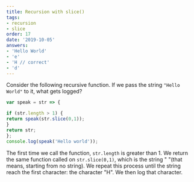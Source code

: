 ```yaml
---
title: Recursion with slice()
tags:
- recursion
- slice
order: 17
date: '2019-10-05'
answers:
- 'Hello World'
- 'e'
- 'H // correct'
- 'd'
---
```


Consider the following recursive function. If we pass the string `"Hello World"` to it, what gets logged?

```javascript
var speak = str => {

if (str.length > 1) {
return speak(str.slice(0,1));
}
return str;
};
console.log(speak('Hello world'));
```
<!---explanation--->

The first time we call the function, `str.length` is greater than 1. We return the same function called on `str.slice(0,1)`, which is the string " "(that means, starting from no string). We repeat this process until the string reach the first character: the character "H". We then log that character.
